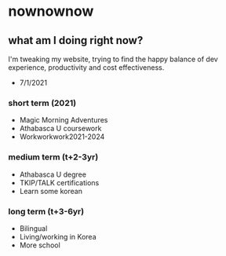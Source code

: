 # nownownow
 
## what am I doing right now?
 
I'm tweaking my website, trying to find the happy balance of dev experience, productivity and cost effectiveness. 
 
- 7/1/2021
 
### short term (2021)
 
- Magic Morning Adventures
- Athabasca U coursework
- Workworkwork2021-2024
    
### medium term (t+2-3yr)
 
- Athabasca U degree
- TKIP/TALK certifications
- Learn some korean
 
### long term (t+3-6yr)
 
- Bilingual
- Living/working in Korea
- More school 